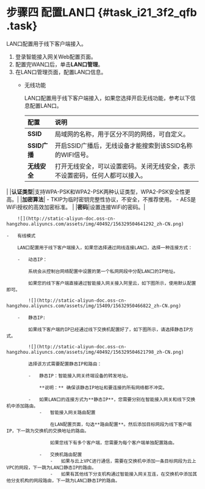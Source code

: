 # 步骤四 配置LAN口 {#task_i21_3f2_qfb .task}

LAN口配置用于线下客户端接入。

1.  登录智能接入网关Web配置页面。 
2.  配置完WAN口后，单击**LAN口管理**。 
3.  在LAN口管理页面，配置LAN口信息。 
    -   无线功能

        LAN口配置用于线下客户端接入，如果您选择开启无线功能，参考以下信息配置LAN口。

        |配置|说明|
        |:-|:-|
        |**SSID**|局域网的名称，用于区分不同的网络，可自定义。|
        |**SSID广播**|开启SSID广播后，无线设备才能搜索到该SSID名称的WIFI信号。|
        |**无线安全**|打开无线安全，可以设置密码。关闭无线安全，表示不设置密码，任何人都可以接入。

|
        |**认证类型**|支持WPA-PSK和WPA2-PSK两种认证类型，WPA2-PSK安全性更高。|
        |**加密算法**|         -   TKIP为临时密钥完整性协议，不安全，不推荐使用。
        -   AES是WiFi授权的高效加密标准。
 |
        |**密码**|设置连接WiFi的密码。|

        ![](http://static-aliyun-doc.oss-cn-hangzhou.aliyuncs.com/assets/img/40492/156329504641292_zh-CN.png)

    -   有线模式

        LAN口配置用于线下客户端接入，如果您选择通过网线连接LAN口，选择一种连接方式：

        -   动态IP：

            系统会从控制台网络配置中设置的第一个私网网段中分配LAN口的IP地址。

            如果您的线下客户端直接通过智能接入网关接入阿里云，如下图所示，使用默认配置即可。

            ![](http://static-aliyun-doc.oss-cn-hangzhou.aliyuncs.com/assets/img/15409/15632950466822_zh-CN.png)

        -   静态IP:

            如果线下客户端的IP已经通过线下交换机配置好了，如下图所示，请选择静态IP方式。

            ![](http://static-aliyun-doc.oss-cn-hangzhou.aliyuncs.com/assets/img/40492/156329504621798_zh-CN.png)

            选择该方式需要配置静态IP和路由：

            -   静态IP：智能接入网关终端设备的转发地址。

                **说明：** 确保该静态IP地址和要连接的所有网络都不冲突。

            -   如果LAN口的连接方式为**静态IP**，您需要分别在智能接入网关和线下交换机中添加路由。
                -   智能接入网关路由配置

                    在LAN配置页面，勾选**路由配置**。然后添加目标网段为线下客户端IP，下一跳为交换机的交换地址的路由。

                    如果您线下有多个客户端，您需要为每个客户端单独配置路由。

                -   交换机路由配置
                    -   如果与云上VPC进行通信，需要在交换机中添加一条目标网段为云上VPC的网段，下一跳为LAN口静态IP的路由。
                    -   如果有其他线下分支机构通过智能接入网关互连，在交换机中添加其他分支机构的网段路由，下一跳为LAN口静态IP的路由。


